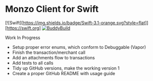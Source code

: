 # Monzo Client for Swift

[![Swift][https://img.shields.io/badge/Swift-3.1-orange.svg?style=flat]][https://swift.org]
[![BuddyBuild](https://dashboard.buddybuild.com/api/statusImage?appID=59a0096f544c6c000177522a&branch=master&build=latest)](https://dashboard.buddybuild.com/apps/59a0096f544c6c000177522a/build/latest?branch=master)

Work In Progress

- Setup proper error enums, which conform to Debuggable (Vapor)
- Finish the transaction/merchant call
- Add an attachments flow to transactions
- Add tests to all calls
- Tidy up GitHub versions, make the working version 1
- Create a proper GitHub README with usage guide
